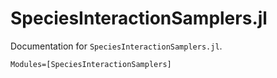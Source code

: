 # SpeciesInteractionSamplers.jl

Documentation for `SpeciesInteractionSamplers.jl`.

```@autodocs
Modules=[SpeciesInteractionSamplers]
```

